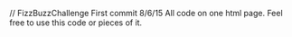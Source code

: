 // FizzBuzzChallenge
First commit  8/6/15  All code on one html page.
Feel free to use this code or pieces of it.